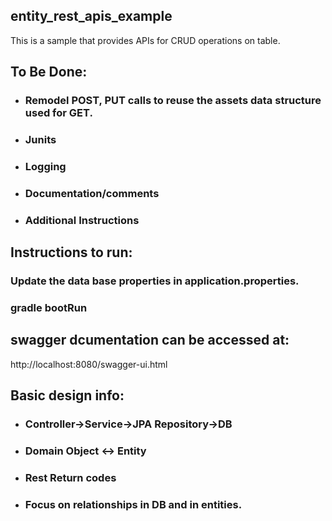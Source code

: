 ## entity_rest_apis_example
This is a sample  that provides APIs for CRUD operations on table.

## To Be Done:
* ### Remodel POST, PUT calls to reuse the assets data structure used for GET.
* ### Junits
* ### Logging
* ### Documentation/comments
* ### Additional Instructions


## Instructions to run:
### Update the data base properties in application.properties.
### gradle bootRun

## swagger dcumentation can be accessed at:
http://localhost:8080/swagger-ui.html


## Basic design info:
* ### Controller->Service->JPA Repository->DB
* ### Domain Object <-> Entity
* ### Rest Return codes
* ### Focus on relationships in DB and in entities.
